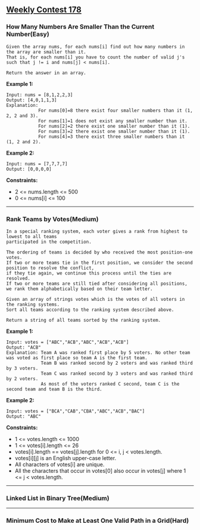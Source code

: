 ## [Weekly Contest 178](https://leetcode.com/contest/weekly-contest-178)

### How Many Numbers Are Smaller Than the Current Number(Easy)

    Given the array nums, for each nums[i] find out how many numbers in the array are smaller than it. 
    That is, for each nums[i] you have to count the number of valid j's such that j != i and nums[j] < nums[i].

    Return the answer in an array.

**Example 1:**

    Input: nums = [8,1,2,2,3]
    Output: [4,0,1,1,3]
    Explanation: 
                For nums[0]=8 there exist four smaller numbers than it (1, 2, 2 and 3). 
                For nums[1]=1 does not exist any smaller number than it.
                For nums[2]=2 there exist one smaller number than it (1). 
                For nums[3]=2 there exist one smaller number than it (1). 
                For nums[4]=3 there exist three smaller numbers than it (1, 2 and 2).
    
**Example 2:**

    Input: nums = [7,7,7,7]
    Output: [0,0,0,0]
 
**Constraints:**

- 2 <= nums.length <= 500
- 0 <= nums[i] <= 100

---

### Rank Teams by Votes(Medium)

    In a special ranking system, each voter gives a rank from highest to lowest to all teams 
    participated in the competition.

    The ordering of teams is decided by who received the most position-one votes. 
    If two or more teams tie in the first position, we consider the second position to resolve the conflict, 
    if they tie again, we continue this process until the ties are resolved. 
    If two or more teams are still tied after considering all positions, 
    we rank them alphabetically based on their team letter.

    Given an array of strings votes which is the votes of all voters in the ranking systems.
    Sort all teams according to the ranking system described above.

    Return a string of all teams sorted by the ranking system.

**Example 1:**

    Input: votes = ["ABC","ACB","ABC","ACB","ACB"]
    Output: "ACB"
    Explanation: Team A was ranked first place by 5 voters. No other team was voted as first place so team A is the first team.
                 Team B was ranked second by 2 voters and was ranked third by 3 voters.
                 Team C was ranked second by 3 voters and was ranked third by 2 voters.
                 As most of the voters ranked C second, team C is the second team and team B is the third.

**Example 2:**

    Input: votes = ["BCA","CAB","CBA","ABC","ACB","BAC"]
    Output: "ABC"
 
**Constraints:**

- 1 <= votes.length <= 1000
- 1 <= votes[i].length <= 26
- votes[i].length == votes[j].length for 0 <= i, j < votes.length.
- votes[i][j] is an English upper-case letter.
- All characters of votes[i] are unique.
- All the characters that occur in votes[0] also occur in votes[j] where 1 <= j < votes.length.

---

### Linked List in Binary Tree(Medium)

---

### Minimum Cost to Make at Least One Valid Path in a Grid(Hard)
